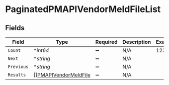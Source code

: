 # PaginatedPMAPIVendorMeldFileList


## Fields

| Field                                                               | Type                                                                | Required                                                            | Description                                                         | Example                                                             |
| ------------------------------------------------------------------- | ------------------------------------------------------------------- | ------------------------------------------------------------------- | ------------------------------------------------------------------- | ------------------------------------------------------------------- |
| `Count`                                                             | **int64*                                                            | :heavy_minus_sign:                                                  | N/A                                                                 | 123                                                                 |
| `Next`                                                              | **string*                                                           | :heavy_minus_sign:                                                  | N/A                                                                 |                                                                     |
| `Previous`                                                          | **string*                                                           | :heavy_minus_sign:                                                  | N/A                                                                 |                                                                     |
| `Results`                                                           | [][PMAPIVendorMeldFile](../../models/shared/pmapivendormeldfile.md) | :heavy_minus_sign:                                                  | N/A                                                                 |                                                                     |